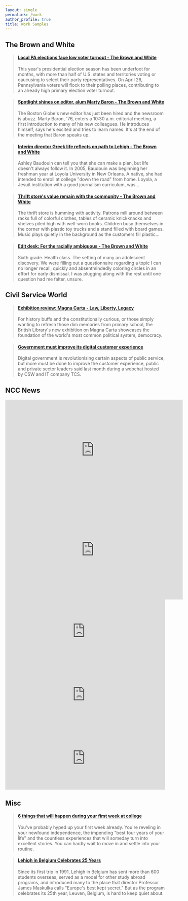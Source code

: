 ```yaml
---
layout: single
permalink: /work
author_profile: true
title: Work Samples
---
```


## The Brown and White
<blockquote class="embedly-card" data-card-key="711f4b5aa2e04699911376dafd7a43dd" data-card-type="article-full" data-card-align="center"><h4><a href="http://thebrownandwhite.com/2016/04/17/voter-turnout/">Local PA elections face low voter turnout - The Brown and White</a></h4><p>This year's presidential election season has been underfoot for months, with more than half of U.S. states and territories voting or caucusing to select their party representatives. On April 26, Pennsylvania voters will flock to their polling places, contributing to an already high primary election voter turnout.</p></blockquote>

<blockquote class="embedly-card" data-card-key="711f4b5aa2e04699911376dafd7a43dd" data-card-type="article-full" data-card-align="center"><h4><a href="http://thebrownandwhite.com/2016/02/15/marty-baron-profile/">Spotlight shines on editor, alum Marty Baron - The Brown and White</a></h4><p>The Boston Globe's new editor has just been hired and the newsroom is abuzz. Marty Baron, '76, enters a 10:30 a.m. editorial meeting, a first introduction to many of his new colleagues. He introduces himself, says he's excited and tries to learn names. It's at the end of the meeting that Baron speaks up.</p></blockquote>

<blockquote class="embedly-card" data-card-key="711f4b5aa2e04699911376dafd7a43dd" data-card-type="article-full" data-card-align="center"><h4><a href="http://thebrownandwhite.com/2015/11/05/ashely-bauduoin-coming-to-lehigh/">Interim director Greek life reflects on path to Lehigh - The Brown and White</a></h4><p>Ashley Baudouin can tell you that she can make a plan, but life doesn't always follow it. In 2005, Baudouin was beginning her freshman year at Loyola University in New Orleans. A native, she had intended to enroll at college "down the road" from home. Loyola, a Jesuit institution with a good journalism curriculum, was...</p></blockquote>

<blockquote class="embedly-card" data-card-key="711f4b5aa2e04699911376dafd7a43dd" data-card-type="article-full" data-card-align="center"><h4><a href="http://thebrownandwhite.com/2015/10/19/bethlehem-thrift-shop/">Thrift store's value remain with the community - The Brown and White</a></h4><p>The thrift store is humming with activity. Patrons mill around between racks full of colorful clothes, tables of ceramic knickknacks and shelves piled high with well-worn books. Children busy themselves in the corner with plastic toy trucks and a stand filled with board games. Music plays quietly in the background as the customers fill plastic...</p></blockquote>

<blockquote class="embedly-card" data-card-key="711f4b5aa2e04699911376dafd7a43dd" data-card-type="article"><h4><a href="http://thebrownandwhite.com/2015/11/23/edit-desk-racially-ambiguous/">Edit desk: For the racially ambiguous - The Brown and White</a></h4><p>Sixth grade. Health class. The setting of many an adolescent discovery. We were filling out a questionnaire regarding a topic I can no longer recall, quickly and absentmindedly coloring circles in an effort for early dismissal. I was plugging along with the rest until one question had me falter, unsure.</p></blockquote>

## Civil Service World
<blockquote class="embedly-card" data-card-key="711f4b5aa2e04699911376dafd7a43dd" data-card-image="http://media.dods.co.uk/sites/media.dods.co.uk/files/image/magna-carta-1506%20800.jpg" data-card-type="article-full"><h4><a href="http://www.civilserviceworld.com/articles/culture/exhibition-review-magna-carta-%E2%80%93-law-liberty-legacy">Exhibition review: Magna Carta - Law, Liberty, Legacy</a></h4><p>For history buffs and the constitutionally curious, or those simply wanting to refresh those dim memories from primary school, the British Library's new exhibition on Magna Carta showcases the foundation of the world's most common political system, democracy.</p></blockquote>

<blockquote class="embedly-card" data-card-key="711f4b5aa2e04699911376dafd7a43dd" data-card-image="http://media.dods.co.uk/sites/media.dods.co.uk/files/image/ithe-new-way-to-blend-learning-image.jpg" data-card-type="article-full"><h4><a href="http://www.civilserviceworld.com/articles/analysis/government-must-improve-its-digital-customer-experience">Government must improve its digital customer experience</a></h4><p>Digital government is revolutionising certain aspects of public service, but more must be done to improve the customer experience, public and private sector leaders said last month during a webchat hosted by CSW and IT company TCS.</p></blockquote>

## NCC News
<iframe width="560" height="315" src="https://www.youtube.com/embed/TH29AB533qc?rel=0" frameborder="0" allowfullscreen></iframe>
<br />
<iframe width="560" height="315" src="https://www.youtube.com/embed/Z-dOGDFsrjQ?rel=0" frameborder="0" allowfullscreen></iframe>
<br />
<iframe width="100%" height="200" scrolling="no" frameborder="no" src="https://w.soundcloud.com/player/?url=https%3A//api.soundcloud.com/tracks/275511959&amp;auto_play=false&amp;hide_related=false&amp;show_comments=true&amp;show_user=true&amp;show_reposts=false&amp;visual=true"></iframe>
<br />
<iframe width="100%" height="200" scrolling="no" frameborder="no" src="https://w.soundcloud.com/player/?url=https%3A//api.soundcloud.com/tracks/276730893&amp;auto_play=false&amp;hide_related=false&amp;show_comments=true&amp;show_user=true&amp;show_reposts=false&amp;visual=true"></iframe>
<br />
<iframe width="100%" height="200" scrolling="no" frameborder="no" src="https://w.soundcloud.com/player/?url=https%3A//api.soundcloud.com/tracks/277598927&amp;auto_play=false&amp;hide_related=false&amp;show_comments=true&amp;show_user=true&amp;show_reposts=false&amp;visual=true"></iframe>

## Misc
<blockquote class="embedly-card" data-card-key="711f4b5aa2e04699911376dafd7a43dd" data-card-type="article-full"><h4><a href="http://college.usatoday.com/2015/07/29/6-things-that-will-happen-during-your-first-week-at-college/">6 things that will happen during your first week at college</a></h4><p>You've probably hyped up your first week already. You're reveling in your newfound independence, the impending "best four years of your life" and the countless experiences that will someday turn into excellent stories. You can hardly wait to move in and settle into your routine.</p></blockquote>

<blockquote class="embedly-card" data-card-key="711f4b5aa2e04699911376dafd7a43dd" data-card-image="http://global.lehigh.edu/sites/global.lehigh.edu/files/GroupGrandPlazaBrussels.JPG" data-card-type="article-full"><h4><a href="http://global.lehigh.edu/news-and-events/lehigh-belgium-celebrates-25-years">Lehigh in Belgium Celebrates 25 Years</a></h4><p>Since its first trip in 1991, Lehigh in Belgium has sent more than 600 students overseas, served as a model for other study abroad programs, and introduced many to the place that director Professor James Maskulka calls "Europe's best kept secret." But as the program celebrates its 25th year, Leuven, Belgium, is hard to keep quiet about.</p></blockquote>


<script async src="//cdn.embedly.com/widgets/platform.js" charset="UTF-8"></script>
